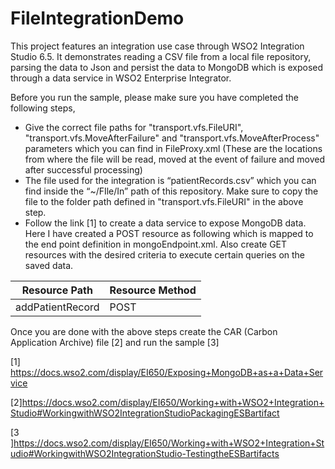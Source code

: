 # FileIntegrationDemo

This project features an integration use case through WSO2 Integration Studio 6.5. It demonstrates reading a CSV file from a local file repository, parsing the data to Json and persist the data to MongoDB which is exposed through a data service in WSO2 Enterprise Integrator.

Before you run the sample, please make sure you have completed the following steps,

- Give the correct file paths for "transport.vfs.FileURI", "transport.vfs.MoveAfterFailure"  and  "transport.vfs.MoveAfterProcess" parameters which you can find in FileProxy.xml (These are the locations from where the file will be read, moved at the event of failure and moved after successful processing)
- The file used for the integration is “patientRecords.csv” which you can find inside the “~/FIle/In” path of this repository. Make sure to copy the file to the folder path defined in "transport.vfs.FileURI" in the above step.
- Follow the link [1] to create a data service to expose MongoDB data. Here I have created a POST resource as following which is mapped to the end point definition in mongoEndpoint.xml. Also create GET resources with the desired criteria to execute certain queries on the saved data.

| Resource Path | Resource Method |
| --- | --- |
| addPatientRecord | POST |

Once you are done with the above steps create the CAR (Carbon Application Archive) file [2] and run the sample [3]
	
[1] https://docs.wso2.com/display/EI650/Exposing+MongoDB+as+a+Data+Service

[2]https://docs.wso2.com/display/EI650/Working+with+WSO2+Integration+Studio#WorkingwithWSO2IntegrationStudioPackagingESBartifact

[3 ]https://docs.wso2.com/display/EI650/Working+with+WSO2+Integration+Studio#WorkingwithWSO2IntegrationStudio-TestingtheESBartifacts
